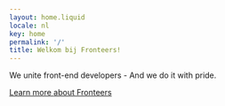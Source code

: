 ```yaml
---
layout: home.liquid
locale: nl
key: home
permalink: '/'
title: Welkom bij Fronteers!
---
```


We unite front-end developers - And we do it with pride.

<a href="/en/join-us/" class="button button-parentheses">Learn more <span class="visually-hidden">about Fronteers</span></a>
